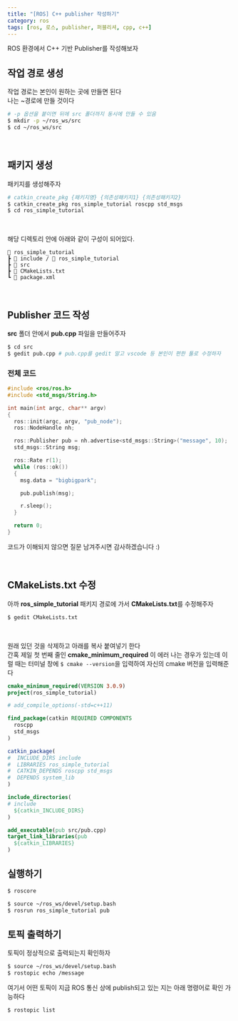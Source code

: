```yaml
---
title: "[ROS] C++ publisher 작성하기"
category: ros
tags: [ros, 로스, publisher, 퍼블리셔, cpp, c++]
---
```


ROS 환경에서 C++ 기반 Publisher를 작성해보자 <br/>

## 작업 경로 생성

작업 경로는 본인이 원하는 곳에 만들면 된다 <br/>
나는 ~경로에 만들 것이다 <br/>

~~~bash
# -p 옵션을 붙이면 뒤에 src 폴더까지 동시에 만들 수 있음
$ mkdir -p ~/ros_ws/src
$ cd ~/ros_ws/src
~~~

<br/>

## 패키지 생성

패키지를 생성해주자

~~~bash
# catkin_create_pkg {패키지명} {의존성패키지1} {의존성패키지2}
$ catkin_create_pkg ros_simple_tutorial roscpp std_msgs
$ cd ros_simple_tutorial
~~~

<br/>

해당 디렉토리 안에 아래와 같이 구성이 되어있다.
~~~
📂 ros_simple_tutorial
┣ 📂 include / 📂 ros_simple_tutorial
┣ 📂 src
┣ 📜 CMakeLists.txt
┗ 📜 package.xml
~~~

<br/>

## Publisher 코드 작성

**src** 폴더 안에서 **pub.cpp** 파일을 만들어주자 <br/>

~~~bash
$ cd src
$ gedit pub.cpp # pub.cpp를 gedit 말고 vscode 등 본인이 편한 툴로 수정하자
~~~

### 전체 코드

~~~c++
#include <ros/ros.h>
#include <std_msgs/String.h>

int main(int argc, char** argv)
{
  ros::init(argc, argv, "pub_node");
  ros::NodeHandle nh;

  ros::Publisher pub = nh.advertise<std_msgs::String>("message", 10);
  std_msgs::String msg;

  ros::Rate r(1);
  while (ros::ok())
  {
    msg.data = "bigbigpark";

    pub.publish(msg);

    r.sleep();
  }

  return 0;
}
~~~

코드가 이해되지 않으면 질문 남겨주시면 감사하겠습니다 :)

<br/>

## CMakeLists.txt 수정

아까 **ros_simple_tutorial** 패키지 경로에 가서 **CMakeLists.txt**를 수정해주자

~~~bash
$ gedit CMakeLists.txt
~~~

<br/>

원래 있던 것을 삭제하고 아래를 복사 붙여넣기 한다 <br/>
간혹 제일 첫 번째 줄인 **cmake_minimum_required** 이 에러 나는 경우가 있는데 이럴 때는 터미널 창에 `$ cmake --version`을 입력하여 자신의 cmake 버전을 입력해준다 <br/>

~~~cmake
cmake_minimum_required(VERSION 3.0.9)
project(ros_simple_tutorial)

# add_compile_options(-std=c++11)

find_package(catkin REQUIRED COMPONENTS
  roscpp
  std_msgs
)

catkin_package(
#  INCLUDE_DIRS include
#  LIBRARIES ros_simple_tutorial
#  CATKIN_DEPENDS roscpp std_msgs
#  DEPENDS system_lib
)

include_directories(
# include
  ${catkin_INCLUDE_DIRS}
)

add_executable(pub src/pub.cpp)
target_link_libraries(pub
  ${catkin_LIBRARIES}
)
~~~

## 실행하기

~~~bash
$ roscore
~~~
~~~bash
$ source ~/ros_ws/devel/setup.bash
$ rosrun ros_simple_tutorial pub 
~~~

## 토픽 출력하기

토픽이 정상적으로 출력되는지 확인하자 

~~~bash
$ source ~/ros_ws/devel/setup.bash
$ rostopic echo /message
~~~

여기서 어떤 토픽이 지금 ROS 통신 상에 publish되고 있는 지는 아래 명령어로 확인 가능하다

~~~bash
$ rostopic list
~~~